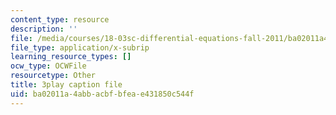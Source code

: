 ```yaml
---
content_type: resource
description: ''
file: /media/courses/18-03sc-differential-equations-fall-2011/ba02011a4abbacbfbfeae431850c544f_sZ2qulI6GEk.srt
file_type: application/x-subrip
learning_resource_types: []
ocw_type: OCWFile
resourcetype: Other
title: 3play caption file
uid: ba02011a-4abb-acbf-bfea-e431850c544f
---
```

